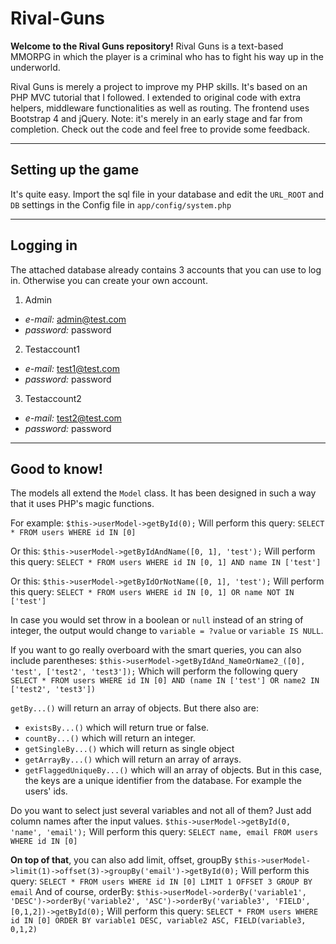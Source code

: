 # Rival-Guns

**Welcome to the Rival Guns repository!** 
Rival Guns is a text-based MMORPG in which the player is a criminal who has to fight his way up in the underworld.

Rival Guns is merely a project to improve my PHP skills. It's based on an PHP MVC tutorial that I followed. I extended to original code with extra helpers, middleware functionalities as well as routing.
The frontend uses Bootstrap 4 and jQuery.
Note: it's merely in an early stage and far from completion. Check out the code and feel free to provide some feedback.
___

## Setting up the game

It's quite easy. Import the sql file in your database and edit the `URL_ROOT` and `DB` settings in the Config file in `app/config/system.php`
___

## Logging in
The attached database already contains 3 accounts that you can use to log in. Otherwise you can create your own account.
1. Admin
  - *e-mail:* admin@test.com
  - *password:* password
2. Testaccount1
  - *e-mail:* test1@test.com
  - *password:* password
3. Testaccount2
  - *e-mail:* test2@test.com
  - *password:* password
___
 
 ## Good to know!
 The models all extend the `Model` class. It has been designed in such a way that it uses PHP's magic functions.
 
 For example:
 `$this->userModel->getById(0);`
 Will perform this query:
 `SELECT * FROM users WHERE id IN [0]`
 
 Or this:
  `$this->userModel->getByIdAndName([0, 1], 'test');`
 Will perform this query:
 `SELECT * FROM users WHERE id IN [0, 1] AND name IN ['test']`
 
 
 Or this:
  `$this->userModel->getByIdOrNotName([0, 1], 'test');`
 Will perform this query:
 `SELECT * FROM users WHERE id IN [0, 1] OR name NOT IN ['test']`
 
 In case you would set throw in a boolean or `null` instead of an string of integer, the output would change to `variable = ?value` or `variable IS NULL`.
 
 If you want to go really overboard with the smart queries, you can also include parentheses:
  `$this->userModel->getByIdAnd_NameOrName2_([0], 'test', ['test2', 'test3']);`
  Which will perform the following query
  `SELECT * FROM users WHERE id IN [0] AND (name IN ['test'] OR name2 IN ['test2', 'test3'])`
  
  `getBy...()` will return an array of objects. But there also are:
  - `existsBy...()` which will return true or false.
  - `countBy...()` which will return an integer.
  - `getSingleBy...()` which will return as single object  
  - `getArrayBy...()` which will return an array of arrays.
  - `getFlaggedUniqueBy...()` which will an array of objects. But in this case, the keys are a unique identifier from the database. For example the users' ids.
 
 Do you want to select just several variables and not all of them? Just add column names after the input values.
 `$this->userModel->getById(0, 'name', 'email');`
 Will perform this query:
 `SELECT name, email FROM users WHERE id IN [0]`
 
 **On top of that**, you can also add limit, offset, groupBy
  `$this->userModel->limit(1)->offset(3)->groupBy('email')->getById(0);`
 Will perform this query:
 `SELECT * FROM users WHERE id IN [0] LIMIT 1 OFFSET 3 GROUP BY email`
 And of course, orderBy:
`$this->userModel->orderBy('variable1', 'DESC')->orderBy('variable2', 'ASC')->orderBy('variable3', 'FIELD', [0,1,2])->getById(0);`
 Will perform this query:
 `SELECT * FROM users WHERE id IN [0] ORDER BY variable1 DESC, variable2 ASC, FIELD(variable3, 0,1,2)`

